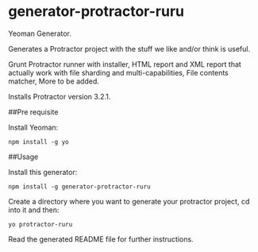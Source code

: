 # generator-protractor-ruru

Yeoman Generator.

Generates a Protractor project with the stuff we like and/or think is useful.

Grunt Protractor runner with installer,
HTML report and XML report that actually work with file sharding and multi-capabilities,
File contents matcher,
More to be added.

Installs Protractor version 3.2.1.

##Pre requisite

Install Yeoman:

```
npm install -g yo
```

##Usage

Install this generator:

```
npm install -g generator-protractor-ruru
```

Create a directory where you want to generate your protractor project, cd into it and then:

```
yo protractor-ruru
```

Read the generated README file for further instructions.
